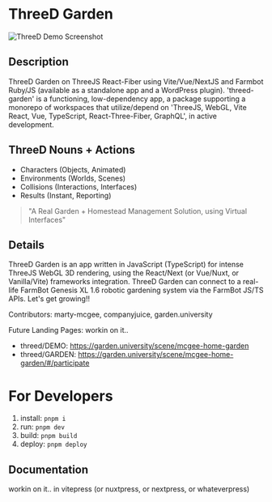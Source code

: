 # ThreeD Garden

![ThreeD Demo Screenshot](https://threedpublic.s3.amazonaws.com/demo/marty-mcgee-portfolio-gardenuniversity-threedgarden-v002-600x338.png "ThreeD Garden React Three Fiber -- Demo Screenshot")

## Description
ThreeD Garden on ThreeJS React-Fiber using Vite/Vue/NextJS and Farmbot Ruby/JS (available as a standalone app and a WordPress plugin). 'threed-garden' is a functioning, low-dependency app, a package supporting a monorepo of workspaces that utilize/depend on 'ThreeJS, WebGL, Vite React, Vue, TypeScript, React-Three-Fiber, GraphQL', in active development.

## ThreeD Nouns + Actions
* Characters (Objects, Animated)
* Environments (Worlds, Scenes)
* Collisions (Interactions, Interfaces)
* Results (Instant, Reporting)

> "A Real Garden + Homestead Management Solution, using Virtual Interfaces"

## Details
ThreeD Garden is an app written in JavaScript (TypeScript) for intense ThreeJS WebGL 3D rendering, using the React/Next (or Vue/Nuxt, or Vanilla/Vite) frameworks integration. ThreeD Garden can connect to a real-life FarmBot Genesis XL 1.6 robotic gardening system via the FarmBot JS/TS APIs. Let's get growing!!

Contributors: marty-mcgee, companyjuice, garden.university

Future Landing Pages: workin on it..
* threed/DEMO: https://garden.university/scene/mcgee-home-garden
* threed/GARDEN: https://garden.university/scene/mcgee-home-garden/#/participate

# For Developers
1. install: `pnpm i`
2. run: `pnpm dev`
3. build: `pnpm build`
3. deploy: `pnpm deploy`

## Documentation
workin on it.. in vitepress (or nuxtpress, or nextpress, or whateverpress)
